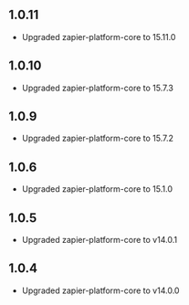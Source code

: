 ## 1.0.11

* Upgraded zapier-platform-core to 15.11.0

## 1.0.10

* Upgraded zapier-platform-core to 15.7.3

## 1.0.9

* Upgraded zapier-platform-core to 15.7.2

## 1.0.6

* Upgraded zapier-platform-core to 15.1.0

## 1.0.5

* Upgraded zapier-platform-core to v14.0.1


## 1.0.4

* Upgraded zapier-platform-core to v14.0.0
